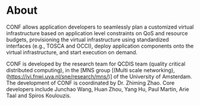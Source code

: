 # About 

CONF  allows application developers to seamlessly plan a customized virtual infrastructure based on application 
level constraints on QoS and resource budgets, provisioning the virtual infrastructure using standardized interfaces 
(e.g., TOSCA and OCCI), deploy application components onto the virtual infrastructure, and start execution on demand.
 
CONF is developed by the research team for QCDIS team (quality critical distributed computing), in the 
[MNS group [(Multi scale networking),(https://ivi.fnwi.uva.nl/sne/research/mns/)]
of the University of Amsterdam. The development of CONF is coordinated by Dr. Zhiming Zhao. Core developers 
include Junchao Wang, Huan Zhou, Yang Hu, Paul Martin, Arie Taal and Spiros Koulouzis.
 

